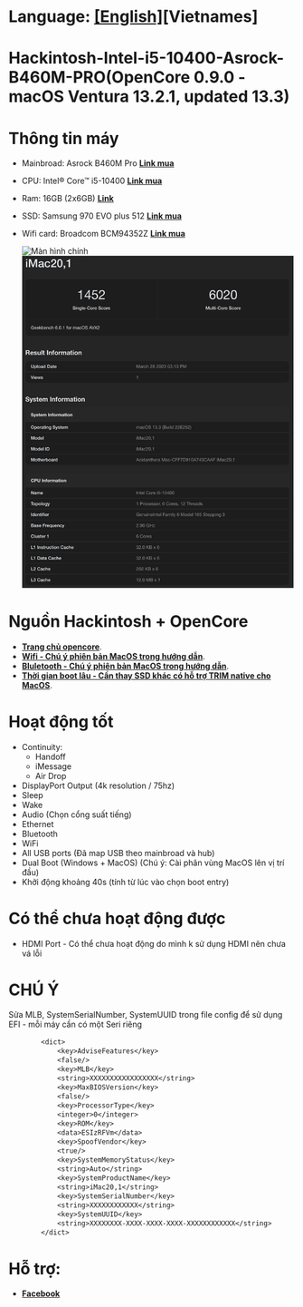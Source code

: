 # Language: [[English]](README.md)[Vietnames]
# Hackintosh-Intel-i5-10400-Asrock-B460M-PRO(OpenCore 0.9.0 - macOS Ventura 13.2.1, updated 13.3)

# Thông tin máy

- Mainbroad: Asrock B460M Pro **[Link mua](https://www.anphatpc.com.vn/mainboard-asrock-b460m-pro4.html)**
- CPU: Intel® Core™ i5-10400 **[Link mua](https://www.anphatpc.com.vn/cpu-intel-core-i5-10400-12m-cache-2.90-ghz-up-to-4.30-ghz-6c12t-socket-1200-comet-lake-s_id32925.html)**
- Ram: 16GB (2x6GB) **[Link](https://www.anphatpc.com.vn/ram-kingston-hyperx-fury-8gb-1x8gb-ddr4-bus-2666mhz-black.html)**
- SSD: Samsung 970 EVO plus 512 **[Link mua](https://memoryzone.com.vn/ssd-samsung-970-evo-plus-pcie-nvme-v-nand-m-2-2280-500gb-mz-v7s500bw)**
- Wifi card: Broadcom BCM94352Z **[Link mua](https://shopee.vn/Card-WiFi-DW1560-(BCM94352Z)-cho-laptop-c%C3%B3-ch%C3%A2n-m2-ngff-i.74031021.7255189037)**

    ![Màn hình chính](Images/Screen_SystemInformation.png)
    ![GeekBench_Benchmarks](Images/GeekBench_Benchmarks.png)

# Nguồn Hackintosh + OpenCore
- **[Trang chủ opencore](https://dortania.github.io/OpenCore-Desktop-Guide)**.
- **[Wifi - Chú ý phiên bản MacOS trong hướng dẫn](https://elitemacx86.com/threads/how-to-enable-intel-wifi-on-macos-clover-opencore.604/)**.
- **[Bluletooth - Chú ý phiên bản MacOS trong hướng dẫn](https://elitemacx86.com/threads/how-to-enable-broadcom-bluetooth-on-macos.607/)**.
- **[Thời gian boot lâu - Cần thay SSD khác có hỗ trợ TRIM native cho MacOS](https://github.com/dortania/bugtracker/issues/192)**.

# Hoạt động tốt
- Continuity:
    - Handoff
    - iMessage
    - Air Drop
- DisplayPort Output (4k resolution / 75hz)
- Sleep
- Wake
- Audio (Chọn cổng suất tiếng)
- Ethernet
- Bluetooth
- WiFi
- All USB ports (Đã map USB theo mainbroad và hub)
- Dual Boot (Windows + MacOS) (Chú ý: Cài phân vùng MacOS lên vị trí đầu)
- Khởi động khoảng 40s (tính từ lúc vào chọn boot entry)

# Có thể chưa hoạt động được
- HDMI Port - Có thể chưa hoạt động do mình k sử dụng HDMI nên chưa vá lỗi

# CHÚ Ý
Sửa MLB, SystemSerialNumber, SystemUUID trong file config để sử dụng EFI - mỗi máy cần có một Seri riêng

```
		<dict>
			<key>AdviseFeatures</key>
			<false/>
			<key>MLB</key>
			<string>XXXXXXXXXXXXXXXXX</string>
			<key>MaxBIOSVersion</key>
			<false/>
			<key>ProcessorType</key>
			<integer>0</integer>
			<key>ROM</key>
			<data>ESIzRFVm</data>
			<key>SpoofVendor</key>
			<true/>
			<key>SystemMemoryStatus</key>
			<string>Auto</string>
			<key>SystemProductName</key>
			<string>iMac20,1</string>
			<key>SystemSerialNumber</key>
			<string>XXXXXXXXXXXX</string>
			<key>SystemUUID</key>
			<string>XXXXXXXX-XXXX-XXXX-XXXX-XXXXXXXXXXXX</string>
		</dict>
```


# Hỗ trợ:
- **[Facebook](https://www.facebook.com/haitrvnvn/)**
